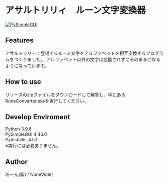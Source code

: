 # アサルトリリィ　ルーン文字変換器
[![PySimpleGUI](https://img.shields.io/badge/PySimpleGUI-%E2%AC%85-brightgreen)](https://github.com/PySimpleGUI/PySimpleGUI)  

## Features
アサルトリリィに登場するルーン文字をアルファベットを相互変換するプログラムをつくりました。
アルファベット以外の文字は変換されずにそのままになるようになっています。

## How to use
リリースのzipファイルをダウンロードして解答し、中にあるRuneConverter.exeを実行してください。

## Develop Enviroment
Python 3.9.6  
PySimpleGUI 4.46.0  
PyInstaller 4.5.1  
※実行には必要ありません。

## Author
のーん(紫) / NoneViolet

